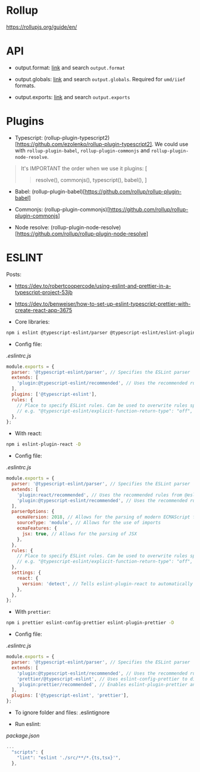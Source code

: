 # Rollup

https://rollupjs.org/guide/en/

# API

- output.format: [link](https://rollupjs.org/guide/en/#core-functionality) and search `output.format`

- output.globals: [link](https://rollupjs.org/guide/en/#core-functionality) and search `output.globals`. Required for `umd/iief` formats.

- output.exports: [link](https://rollupjs.org/guide/en/#core-functionality) and search `output.exports`

# Plugins

- Typescript: (rollup-plugin-typescript2)[https://github.com/ezolenko/rollup-plugin-typescript2]. We could use with `rollup-plugin-babel`, `rollup-plugin-commonjs` and `rollup-plugin-node-resolve`.

> It's IMPORTANT the order when we use it
> plugins: [
>
> > resolve(),
> > commonjs(),
> > typescript(),
> > babel(),
> > ]

- Babel: (rollup-plugin-babel)[https://github.com/rollup/rollup-plugin-babel]

- Commonjs: (rollup-plugin-commonjs)[https://github.com/rollup/rollup-plugin-commonjs]

- Node resolve: (rollup-plugin-node-resolve)[https://github.com/rollup/rollup-plugin-node-resolve]

# ESLINT

Posts:

- https://dev.to/robertcoopercode/using-eslint-and-prettier-in-a-typescript-project-53jb

- https://dev.to/benweiser/how-to-set-up-eslint-typescript-prettier-with-create-react-app-3675

- Core libraries:

```bash
npm i eslint @typescript-eslint/parser @typescript-eslint/eslint-plugin -D
```

- Config file:

_.eslintrc.js_

```javascript
module.exports = {
  parser: '@typescript-eslint/parser', // Specifies the ESLint parser
  extends: [
    'plugin:@typescript-eslint/recommended', // Uses the recommended rules from the @typescript-eslint/eslint-plugin
  ],
  plugins: ['@typescript-eslint'],
  rules: {
    // Place to specify ESLint rules. Can be used to overwrite rules specified from the extended configs
    // e.g. "@typescript-eslint/explicit-function-return-type": "off",
  },
};
```

- With react:

```bash
npm i eslint-plugin-react -D
```

- Config file:

_.eslintrc.js_

```javascript
module.exports = {
  parser: '@typescript-eslint/parser', // Specifies the ESLint parser
  extends: [
    'plugin:react/recommended', // Uses the recommended rules from @eslint-plugin-react
    'plugin:@typescript-eslint/recommended', // Uses the recommended rules from @typescript-eslint/eslint-plugin
  ],
  parserOptions: {
    ecmaVersion: 2018, // Allows for the parsing of modern ECMAScript features
    sourceType: 'module', // Allows for the use of imports
    ecmaFeatures: {
      jsx: true, // Allows for the parsing of JSX
    },
  },
  rules: {
    // Place to specify ESLint rules. Can be used to overwrite rules specified from the extended configs
    // e.g. "@typescript-eslint/explicit-function-return-type": "off",
  },
  settings: {
    react: {
      version: 'detect', // Tells eslint-plugin-react to automatically detect the version of React to use
    },
  },
};
```

- With `prettier`:

```bash
npm i prettier eslint-config-prettier eslint-plugin-prettier -D
```

- Config file:

_.eslintrc.js_

```javascript
module.exports = {
  parser: '@typescript-eslint/parser', // Specifies the ESLint parser
  extends: [
    'plugin:@typescript-eslint/recommended', // Uses the recommended rules from the @typescript-eslint/eslint-plugin
    'prettier/@typescript-eslint', // Uses eslint-config-prettier to disable ESLint rules from @typescript-eslint/eslint-plugin that would conflict with prettier
    'plugin:prettier/recommended', // Enables eslint-plugin-prettier and displays prettier errors as ESLint errors. Make sure this is always the last configuration in the extends array.
  ],
  plugins: ['@typescript-eslint', 'prettier'],
};
```

- To ignore folder and files: .eslintignore


- Run eslint:

_package.json_

```javascript
...
  "scripts": {
    "lint": "eslint './src/**/*.{ts,tsx}'",
  },
```
